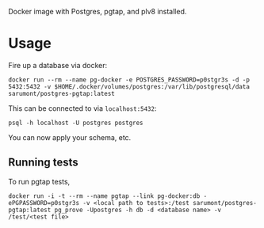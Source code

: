 Docker image with Postgres, pgtap, and plv8 installed.

# Usage

Fire up a database via docker:

```
docker run --rm --name pg-docker -e POSTGRES_PASSWORD=p0stgr3s -d -p 5432:5432 -v $HOME/.docker/volumes/postgres:/var/lib/postgresql/data sarumont/postgres-pgtap:latest
```

This can be connected to via `localhost:5432`:

```
psql -h localhost -U postgres postgres
```

You can now apply your schema, etc.

## Running tests

To run pgtap tests, 

```
docker run -i -t --rm --name pgtap --link pg-docker:db -ePGPASSWORD=p0stgr3s -v <local path to tests>:/test sarumont/postgres-pgtap:latest pg_prove -Upostgres -h db -d <database name> -v /test/<test file>
```

